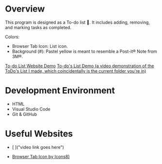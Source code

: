 # Overview

This program is designed as a To-do list 📝. It includes adding, removing, and marking tasks as completed.

Colors: 

* Browser Tab Icon: List icon.
* Background (#): Pastel yellow  is meant to resemble a Post-it® Note from 3M®.

[To-do List Website Demo](https://todo-list-cse310.glitch.me)
[To-do's List Demo (a video demonstration of the ToDo's List I made, which coincidentally is the current folder you're in)](https://www.youtube.com/watch?v=awxh6a9)

# Development Environment

* HTML
* Visual Studio Code
* Git & GitHub

# Useful Websites

* [ ]("video link goes here")

* [Browser Tab Icon by Icons8)]("https://icons8.com/icon/67582/list") 
